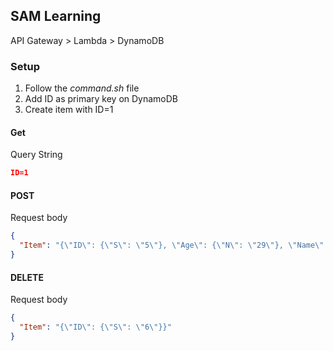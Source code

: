 ## SAM Learning
API Gateway > Lambda > DynamoDB

### Setup
1. Follow the *command.sh* file
2. Add ID as primary key on DynamoDB
3. Create item with ID=1

#### Get
Query String
```json
ID=1
```
#### POST
Request body
```json
{
  "Item": "{\"ID\": {\"S\": \"5\"}, \"Age\": {\"N\": \"29\"}, \"Name\": {\"S\": \"Teddy\"}}"
}
```
#### DELETE
Request body
```json
{
  "Item": "{\"ID\": {\"S\": \"6\"}}"
}
```